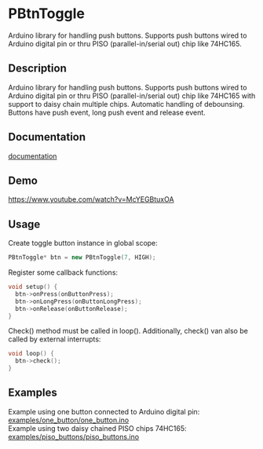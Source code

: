 # PBtnToggle
Arduino library for handling push buttons. Supports push buttons wired to Arduino digital pin or thru PISO (parallel-in/serial out) chip like 74HC165.

## Description
Arduino library for handling push buttons. Supports push buttons wired to Arduino digital pin or thru PISO (parallel-in/serial out) chip like 74HC165 with support to daisy chain multiple chips. Automatic handling of debounsing. Buttons have push event, long push event and release event.

## Documentation
[documentation](http://petslane.github.io/PBtnToggle/annotated.html)

## Demo
https://www.youtube.com/watch?v=McYEGBtuxOA

## Usage
Create toggle button instance in global scope:
```c++
PBtnToggle* btn = new PBtnToggle(7, HIGH);
```
Register some callback functions:
```c++
void setup() {
  btn->onPress(onButtonPress);
  btn->onLongPress(onButtonLongPress);
  btn->onRelease(onButtonRelease);
}
```
Check() method must be called in loop(). Additionally, check() van also be called by external interrupts:
```c++
void loop() {
  btn->check();
}
```
## Examples
Example using one button connected to Arduino digital pin: [examples/one_button/one_button.ino](https://github.com/petslane/PBtnToggle/blob/master/examples/one_button/one_button.ino)<br />
Example using two daisy chained PISO chips 74HC165: [examples/piso_buttons/piso_buttons.ino](https://github.com/petslane/PBtnToggle/blob/master/examples/piso_buttons/piso_buttons.ino)
